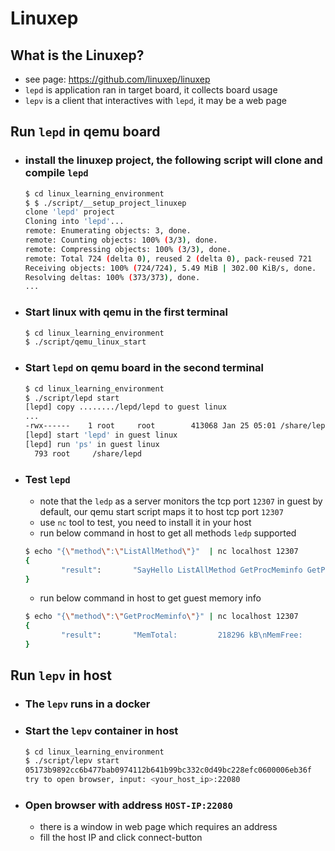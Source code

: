 # Linuxep

## What is the Linuxep?
  - see page: https://github.com/linuxep/linuxep
  - `lepd` is application ran in target board, it collects board usage
  - `lepv` is a client that interactives with `lepd`, it may be a web page

## Run `lepd` in qemu board
- ### install the linuxep project, the following script will clone and compile `lepd`
  ```bash
  $ cd linux_learning_environment
  $ $ ./script/__setup_project_linuxep                                    
  clone 'lepd' project
  Cloning into 'lepd'...
  remote: Enumerating objects: 3, done.
  remote: Counting objects: 100% (3/3), done.
  remote: Compressing objects: 100% (3/3), done.
  remote: Total 724 (delta 0), reused 2 (delta 0), pack-reused 721
  Receiving objects: 100% (724/724), 5.49 MiB | 302.00 KiB/s, done.
  Resolving deltas: 100% (373/373), done.
  ...
  ```

- ### Start linux with qemu in the first terminal
  ```bash
  $ cd linux_learning_environment
  $ ./script/qemu_linux_start 
  ```

- ### Start `lepd` on qemu board in the second terminal
  ```bash
  $ cd linux_learning_environment
  $ ./script/lepd start
  [lepd] copy ......../lepd/lepd to guest linux
  ...
  -rwx------    1 root     root        413068 Jan 25 05:01 /share/lepd
  [lepd] start 'lepd' in guest linux
  [lepd] run 'ps' in guest linux
    793 root     /share/lepd
  ```

- ### Test `lepd`
  - note that the `ledp` as a server monitors the tcp port `12307` in guest by default, our qemu start script maps it to host tcp port `12307`
  - use `nc` tool to test, you need to install it in your host
  - run below command in host to get all methods `ledp` supported
  ```bash
  $ echo "{\"method\":\"ListAllMethod\"}"  | nc localhost 12307
  {
          "result":       "SayHello ListAllMethod GetProcMeminfo GetProcLoadavg GetProcVmstat GetProcZoneinfo GetProcBuddyinfo GetProcCpuinfo GetProcSlabinfo GetProcSwaps GetProcInterrupts GetProcSoftirqs GetProcDiskstats GetProcVersion GetProcStat GetProcModules GetCmdIotop GetCmdFree GetCmdProcrank GetCmdIostat GetCmdTop GetCmdDmesg GetCmdDf GetCpuInfo GetCmdMpstat GetCmdMpstat-I GetCmdIrqInfo GetCmdCgtop GetCmdPerfFaults GetCmdPerfCpuclock GetCmdPerfFlame lepdendstring"
  }
  ```
  - run below command in host to get guest memory info
  ```bash
  $ echo "{\"method\":\"GetProcMeminfo\"}" | nc localhost 12307
  {
          "result":       "MemTotal:         218296 kB\nMemFree:          199712 kB\nMemAvailable:     202256 kB\nBuffers:             268 kB\nCached:             1932 kB\nSwapCached:            0 kB\nActive:             2088 kB\nInactive:            524 kB\nActive(anon):        436 kB\nInactive(anon):       24 kB\nActive(file):       1652 kB\nInactive(file):      500 kB\nUnevictable:           0 kB\nMlocked:               0 kB\nSwapTotal:             0 kB\nSwapFree:              0 kB\nDirty:                 0 kB\nWriteback:             0 kB\nAnonPages:           412 kB\nMapped:             1264 kB\nShmem:                48 kB\nSlab:              10256 kB\nSReclaimable:       6588 kB\nSUnreclaim:         3668 kB\nKernelStack:         384 kB\nPageTables:           84 kB\nNFS_Unstable:          0 kB\nBounce:                0 kB\nWritebackTmp:          0 kB\nCommitLimit:      109148 kB\nCommitted_AS:       2128 kB\nVmallocTotal:    1851392 kB\nVmallocUsed:           0 kB\nVmallocChunk:          0 kB\nCmaTotal:              0 kB\nCmaFree:               0 kB\nlepdendstring"
  }
  ```

## Run `lepv` in host
- ### The `lepv` runs in a docker
- ### Start the `lepv` container in host
  ```bash
  $ cd linux_learning_environment
  $ ./script/lepv start
  05173b9892cc6b477bab0974112b641b99bc332c0d49bc228efc0600006eb36f
  try to open browser, input: <your_host_ip>:22080
  ```
- ### Open browser with address `HOST-IP:22080`
  - there is a window in web page which requires an address
  - fill the host IP and click connect-button
